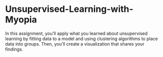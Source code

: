 # Unsupervised-Learning-with-Myopia
In this assignment, you’ll apply what you learned about unsupervised learning by fitting data to a model and using clustering algorithms to place data into groups. Then, you’ll create a visualization that shares your findings. 
